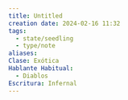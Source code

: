 ```yaml
---
title: Untitled
creation date: 2024-02-16 11:32
tags:
  - state/seedling
  - type/note
aliases: 
Clase: Exótica
Hablante Habitual:
  - Diablos
Escritura: Infernal
---
```


